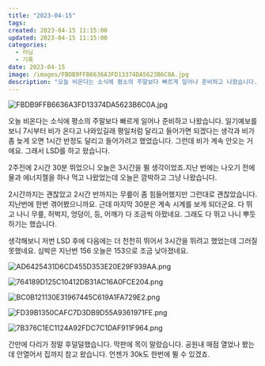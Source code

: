 ```yaml
---
title: "2023-04-15"
tags:
created: 2023-04-15 11:15:00
updated: 2023-04-15 11:15:00
categories:
  - 러닝
  - 기록
date: 2023-04-15
image: /images/FBDB9FFB6636A3FD13374DA5623B6C0A.jpg
description: "오늘 비온다는 소식에 평소의 주말보다 빠르게 일어나 준비하고 나왔습니다. 일기예보를 보니 7시부터 비가 온다고 나와있길래 평일처럼 달리고 들어가면 되겠다는 생각과 비가 좀 늦게 오면 1시간 반정도 달리고 들어가려고 했었습니다. 그런데 비가 계속 안오는 거에요. 그래서 LSD를 하고 왔습"
---
```


![FBDB9FFB6636A3FD13374DA5623B6C0A.jpg](/images/FBDB9FFB6636A3FD13374DA5623B6C0A.jpg)
 
 

오늘 비온다는 소식에 평소의 주말보다 빠르게 일어나 준비하고 나왔습니다. 일기예보를 보니 7시부터 비가 온다고 나와있길래 평일처럼 달리고 들어가면 되겠다는 생각과 비가 좀 늦게 오면 1시간 반정도 달리고 들어가려고 했었습니다. 그런데 비가 계속 안오는 거에요. 그래서 LSD를 하고 왔습니다.

2주전에 2시간 30분 뛰었으니 오늘은 3시간을 뛸 생각이었죠.지난 번에는 나오기 전에 물과 에너지젤을 하나 먹고 나왔었는데 오늘은 깜박하고 그냥 나왔습니다.

2시간까지는 괜찮았고 2시간 반까지는 무릎이 좀 힘들어했지만 그런대로 괜찮았습니다. 지난번에 한번 겪어봤으니까요. 근데 마지막 30분은 계속 시계를 보게 되더군요. 다 뛰고 나니 무릎, 허벅지, 엉덩이, 등, 어깨가 다 조금씩 아팠네요. 그래도 다 뛰고 나니 뿌듯하기는 했습니다.

생각해보니 저번 LSD 후에 다음에는 더 천천히 뛰어서 3시간을 뛰려고 했었는데 그러질 못했네요. 심박은 지난번 156 오늘은 153으로 조금 낮아졌네요. 

 
 ![AD6425431D6CD455D353E20E29F939AA.png](/images/AD6425431D6CD455D353E20E29F939AA.png)
 
 

 
 ![764189D125C10412DB31AC16A0FCE204.png](/images/764189D125C10412DB31AC16A0FCE204.png)
 
 

 
 ![BC0B121130E31967445C619A1FA729E2.png](/images/BC0B121130E31967445C619A1FA729E2.png)
 
 

 
 ![FD39B1350CAFC7D3DB9D55A9361971FE.png](/images/FD39B1350CAFC7D3DB9D55A9361971FE.png)
 
 

 
 ![7B376C1EC1124A92FDC7C1DAF911F964.png](/images/7B376C1EC1124A92FDC7C1DAF911F964.png)
 
 

간만에 다리가 정말 후덜덜했습니다.
막판에 목이 말랐습니다. 공원내 매점 열었나 봤는데 안열어서 집까지 참고 왔습니다.
언젠가 30k도 한번에 뛸 수 있겠죠.
